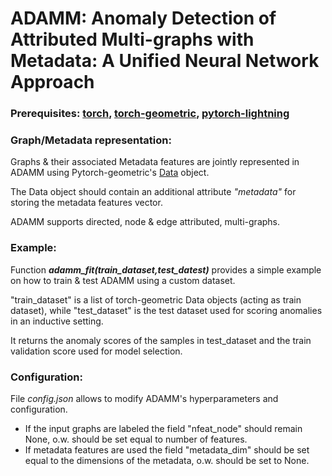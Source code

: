 # ADAMM: Anomaly Detection of Attributed Multi-graphs with Metadata: A Unified Neural Network Approach

### Prerequisites: [torch](https://pytorch.org/), [torch-geometric](https://pytorch-geometric.readthedocs.io/en/latest/install/installation.html), [pytorch-lightning](https://pypi.org/project/pytorch-lightning/) 

### Graph/Metadata representation: 
Graphs & their associated Metadata features are jointly represented in ADAMM using Pytorch-geometric's [Data](https://pytorch-geometric.readthedocs.io/en/latest/generated/torch_geometric.data.Data.html#torch_geometric.data.Data) object.

The Data object should contain an additional attribute _"metadata"_ for storing the metadata features vector.

ADAMM supports directed, node & edge attributed, multi-graphs.

### Example:
Function _**adamm_fit(train_dataset,test_datest)**_ provides a simple example on how to train & test ADAMM using a custom dataset.</br>

"train_dataset" is a list of torch-geometric Data objects (acting as train dataset), while "test_dataset" is the test dataset used for
scoring anomalies in an inductive setting.

It returns the anomaly scores of the samples in test_dataset and the train validation score used for model selection.
### Configuration:
File _config.json_ allows to modify ADAMM's  hyperparameters and configuration.
* If the input graphs are labeled the field "nfeat_node" should remain None, o.w. should be set equal to number of features.
* If metadata features are used the field "metadata_dim" should be set equal to the dimensions of the metadata, o.w. should be set to None.
